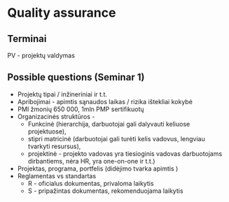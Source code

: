 # Quality assurance

## Terminai

PV - projektų valdymas

## Possible questions (Seminar 1)

- Projektų tipai / inžineriniai ir t.t.
- Apribojimai - apimtis sąnaudos laikas / rizika ištekliai kokybė
- PMI žmonių 650 000, 1mln PMP sertifikuotų
- Organizacinės struktūros - 
  - Funkcinė (hierarchija, darbuotojai gali dalyvauti keliuose projektuose),
  - stipri matricinė (darbuotojai gali turėti kelis vadovus, lengviau tvarkyti resursus), 
  - projektinė - projekto vadovas yra tiesioginis vadovas darbuotojams dirbantiems, nėra HR, yra one-on-one ir t.t.)
- Projektas, programa, portfelis (didėjimo tvarka apimtis )
- Reglamentas vs standartas
  - R - oficialus dokumentas, privaloma laikytis
  - S - pripažintas dokumentas, rekomenduojama laikytis

